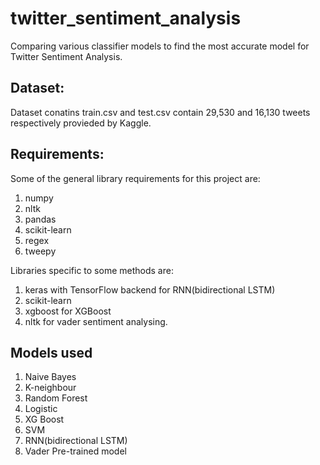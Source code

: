 # twitter_sentiment_analysis
Comparing various classifier models to find the most accurate model for Twitter Sentiment Analysis.

## Dataset:
Dataset conatins train.csv and test.csv contain 29,530 and 16,130 tweets respectively provieded by Kaggle. 

## Requirements:
Some of the general library requirements for this project are:
1. numpy
2. nltk
3. pandas
4. scikit-learn
5. regex
6. tweepy

Libraries specific to some methods are:
1. keras with TensorFlow backend for RNN(bidirectional LSTM)
2. scikit-learn
3. xgboost for XGBoost
4. nltk for vader sentiment analysing.

## Models used
1. Naive Bayes
2. K-neighbour
3. Random Forest
4. Logistic
5. XG Boost
6. SVM
7. RNN(bidirectional LSTM)
8. Vader Pre-trained model





